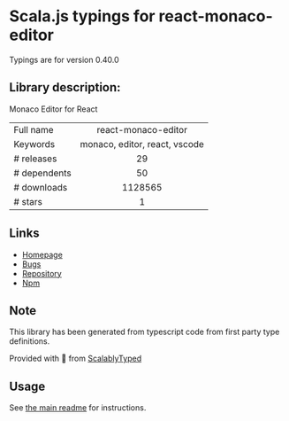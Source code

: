 
# Scala.js typings for react-monaco-editor

Typings are for version 0.40.0

## Library description:
Monaco Editor for React

|                    |                 |
| ------------------ | :-------------: |
| Full name          | react-monaco-editor |
| Keywords           | monaco, editor, react, vscode |
| # releases         | 29 |
| # dependents       | 50 |
| # downloads        | 1128565 |
| # stars            | 1 |

## Links
- [Homepage](https://github.com/react-monaco-editor/react-monaco-editor)
- [Bugs](https://github.com/react-monaco-editor/react-monaco-editor/issues)
- [Repository](https://github.com/react-monaco-editor/react-monaco-editor)
- [Npm](https://www.npmjs.com/package/react-monaco-editor)
    


## Note
This library has been generated from typescript code from first party type definitions.

Provided with :purple_heart: from [ScalablyTyped](https://github.com/oyvindberg/ScalablyTyped)

## Usage
See [the main readme](../../readme.md) for instructions.


